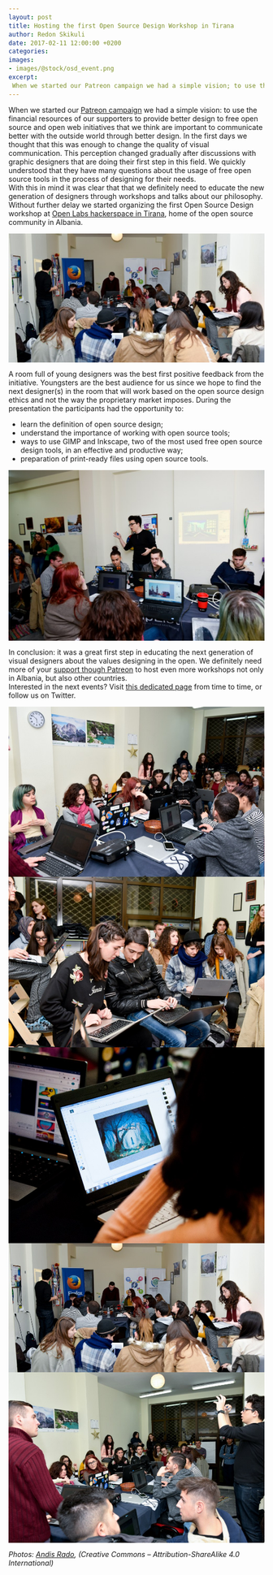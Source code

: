 ```yaml
---
layout: post
title: Hosting the first Open Source Design Workshop in Tirana
author: Redon Skikuli
date: 2017-02-11 12:00:00 +0200
categories: 
images:
- images/@stock/osd_event.png
excerpt:
 When we started our Patreon campaign we had a simple vision; to use the financial resources of our supporters to provide better design to free open source and open web initiatives that we think are important to communicate better with the outside world through better design. In the first days we thought that this was […]
---
```


<p>When we started our <a href="https://www.patreon.com/ura" target="blank">Patreon campaign</a> we had a simple vision: to use the financial resources of our supporters to provide better design to free open source and open web initiatives that we think are important to communicate better with the outside world through better design. In the first days we thought that this was enough to change the quality of visual communication. This perception changed gradually after discussions with graphic designers that are doing their first step in this field. We quickly understood that they have many questions about the usage of free open source tools in the process of designing for their needs.<br /> With this in mind it was clear that that we definitely need to educate the new generation of designers through workshops and talks about our philosophy. Without further delay we started organizing the first Open Source Design workshop at <a href="https://openlabs.cc/" target="blank">Open Labs hackerspace in Tirana</a>, home of the open source community in Albania.</p>

<div class="large-12 large-centered centered-text columns">
<img src="/images/@stock/workshop-1.jpg" alt="workshop">
</div>
<div class="two spacing"></div>

<p>A room full of young designers was the best first positive feedback from the initiative. Youngsters are the best audience for us since we hope to find the next designer(s) in the room that will work based on the open source design ethics and not the way the proprietary market imposes.
During the presentation the participants had the opportunity to:
<ul>
<li>learn the definition of open source design;</li>
<li>understand the importance of working with open source tools;</li>
<li>ways to use GIMP and Inkscape, two of the most used free open source design tools, in an effective and productive way;</li>
<li>preparation of print-ready files using open source tools.</li>
</ul>
</p>

<div class="large-12 large-centered centered-text columns">
<img src="/images/@stock/workshop-2.jpg" alt="workshop">
</div>
<div class="two spacing"></div>

<p>In conclusion: it was a great first step in educating the next generation of visual designers about the values designing in the open. We definitely need more of your <a href="https://www.patreon.com/ura" target="blank">support though Patreon</a> to host even more workshops not only in Albania, but also other countries.<br /> Interested in the next events? Visit <a href="/events" target="blank">this dedicated page</a> from time to time, or follow us on Twitter.

<div class="large-12 large-centered centered-text columns">
<img src="/images/@stock/workshop-3.jpg" alt="workshop">
</div>
<div class="two spacing"></div>

<div class="large-12 large-centered centered-text columns">
<img src="/images/@stock/workshop-4.jpg" alt="workshop">
</div>
<div class="two spacing"></div>

<div class="large-12 large-centered centered-text columns">
<img src="/images/@stock/workshop-5.jpg" alt="workshop">
</div>
<div class="two spacing"></div>

<div class="large-12 large-centered centered-text columns">
<img src="/images/@stock/workshop-6.jpg" alt="workshop">
</div>
<div class="two spacing"></div>

<div class="large-12 large-centered centered-text columns">
<img src="/images/@stock/workshop-7.jpg" alt="workshop">
</div>
<div class="two spacing"></div>

<i>Photos: <a href="http://andisrado.com" target="blank">Andis Rado</a>, (Creative Commons – Attribution-ShareAlike 4.0 International)</i>
